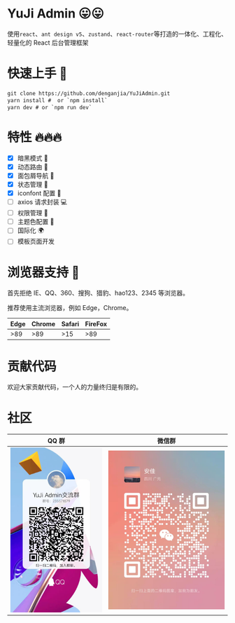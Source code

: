 # YuJi Admin 😛😛

使用`react`、`ant design v5`、`zustand`、`react-router`等打造的一体化、工程化、轻量化的 React 后台管理框架

# 快速上手 🚀

```shell
git clone https://github.com/denganjia/YuJiAdmin.git
yarn install #  or `npm install`
yarn dev # or `npm run dev`
```

# 特性 🔥🔥🔥

- [x] 暗黑模式 🌌
- [x] 动态路由 🚥 
- [x] 面包屑导航 🚩 
- [x] 状态管理 🏪
- [x] iconfont 配置 👀
- [ ] axios 请求封装 💻
- [ ] 权限管理 🚧
- [ ] 主题色配置 🌈
- [ ] 国际化 🌍
- [ ] 模板页面开发

# 浏览器支持 🦾

首先拒绝 IE、QQ、360、搜狗、猎豹、hao123、2345 等浏览器。

推荐使用主流浏览器，例如 Edge，Chrome。

| Edge | Chrome | Safari | FireFox |
| ---- | ------ | ------ | ------- |
| \>89 | \>89   | \>15   | \>89    |

# 贡献代码

欢迎大家贡献代码，一个人的力量终归是有限的。

# 社区

| QQ 群                                                                                                                                                                      | 微信群                                                                                                                                                                     |
| -------------------------------------------------------------------------------------------------------------------------------------------------------------------------- | -------------------------------------------------------------------------------------------------------------------------------------------------------------------------- |
| ![](https://raw.githubusercontent.com/denganjia/Graphic-bed/main/%E5%BE%AE%E4%BF%A1%E5%9B%BE%E7%89%87_20230113163659.jpg?token=GHSAT0AAAAAABZWXWKUFWSICU6QZF6DTW7MY6BDFKQ) | ![](https://raw.githubusercontent.com/denganjia/Graphic-bed/main/%E5%BE%AE%E4%BF%A1%E5%9B%BE%E7%89%87_20230113163924.jpg?token=GHSAT0AAAAAABZWXWKVZ2Y3BVPGAKOSKWSUY6BDE3A) |
